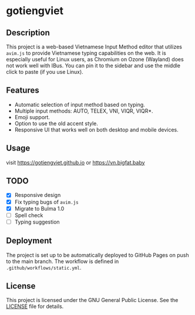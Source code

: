 # gotiengviet

## Description

This project is a web-based Vietnamese Input Method editor that utilizes `avim.js` to provide Vietnamese typing capabilities on the web. It is especially useful for Linux users, as Chromium on Ozone (Wayland) does not work well with IBus. You can pin it to the sidebar and use the middle click to paste (if you use Linux).

## Features

- Automatic selection of input method based on typing.
- Multiple input methods: AUTO, TELEX, VNI, VIQR, VIQR*.
- Emoji support.
- Option to use the old accent style.
- Responsive UI that works well on both desktop and mobile devices.

## Usage

visit https://gotiengviet.github.io or https://vn.bigfat.baby

## TODO

- [x] Responsive design
- [x] Fix typing bugs of `avim.js`
- [x] Migrate to Bulma 1.0
- [ ] Spell check
- [ ] Typing suggestion

## Deployment

The project is set up to be automatically deployed to GitHub Pages on push to the main branch. The workflow is defined in `.github/workflows/static.yml`.

## License

This project is licensed under the GNU General Public License. See the [LICENSE](LICENSE) file for details.

